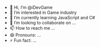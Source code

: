 - 👋 Hi, I’m @iDevGame
- 👀 I’m interested in Game industry
- 🌱 I’m currently learning JavaScript and C#
- 💞️ I’m looking to collaborate on ...
- 📫 How to reach me ...
- 😄 Pronouns: ...
- ⚡ Fun fact: ...

<!---
iDevGame/iDevGame is a ✨ special ✨ repository because its `README.md` (this file) appears on your GitHub profile.
You can click the Preview link to take a look at your changes.
--->
